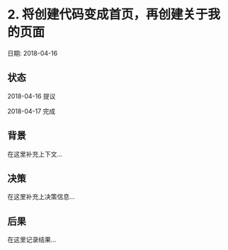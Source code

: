 # 2. 将创建代码变成首页，再创建关于我的页面

日期: 2018-04-16

## 状态

2018-04-16 提议

2018-04-17 完成

## 背景

在这里补充上下文...

## 决策

在这里补充上决策信息...

## 后果

在这里记录结果...
